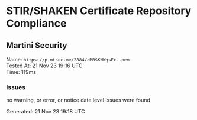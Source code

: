 # STIR/SHAKEN Certificate Repository Compliance

## Martini Security

Name: `https://p.mtsec.me/2884/cMRSKNWqsEc-.pem`\
Tested At: 21 Nov 23 19:16 UTC\
Time: 119ms

### Issues

no warning, or error, or notice date level issues were found

Generated: 21 Nov 23 19:18 UTC